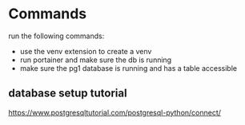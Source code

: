 <!-- How to run via venv -->

# Commands

run the following commands:

- use the venv extension to create a venv
- run portainer and make sure the db is running
- make sure the pg1 database is running and has a table accessible
 

## database setup tutorial

https://www.postgresqltutorial.com/postgresql-python/connect/
